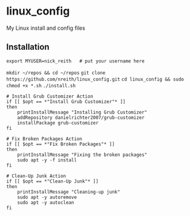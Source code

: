 # linux_config

My Linux install and config files

## Installation

`export MYUSER=nick_reith   # put your username here`

`mkdir ~/repos && cd ~/repos`
`git clone https://github.com/nreith/linux_config.git`
`cd linux_config && sudo chmod +x *.sh`
`./install.sh`








	# Install Grub Customizer Action
	if [[ $opt == *"Install Grub Customizer"* ]]
	then
		printInstallMessage "Installing Grub Customizer"
		addRepository danielrichter2007/grub-customizer
		installPackage grub-customizer
	fi

	# Fix Broken Packages Action
	if [[ $opt == *"Fix Broken Packages"* ]]
	then
		printInstallMessage "Fixing the broken packages"
		sudo apt -y -f install
	fi

	# Clean-Up Junk Action
	if [[ $opt == *"Clean-Up Junk"* ]]
	then
		printInstallMessage "Cleaning-up junk"
		sudo apt -y autoremove
		sudo apt -y autoclean
	fi










